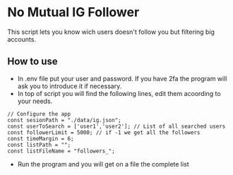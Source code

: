 # No Mutual IG Follower
This script lets you know wich users doesn't follow you but filtering big accounts.

## How to use
- In .env file put your user and password. If you have 2fa the program will ask you to introduce it if necessary.
- In top of script you will find the following lines, edit them acoording to your needs.
```
// Configure the app
const sesionPath = "./data/ig.json";
const userToSearch = ['user1','user2']; // List of all searched users
const followerLimit = 5000; // if -1 we get all the followers
const timeMargin = 6;
const listPath = "";
const listFileName = "followers_";
```
- Run the program and you will get on a file the complete list

